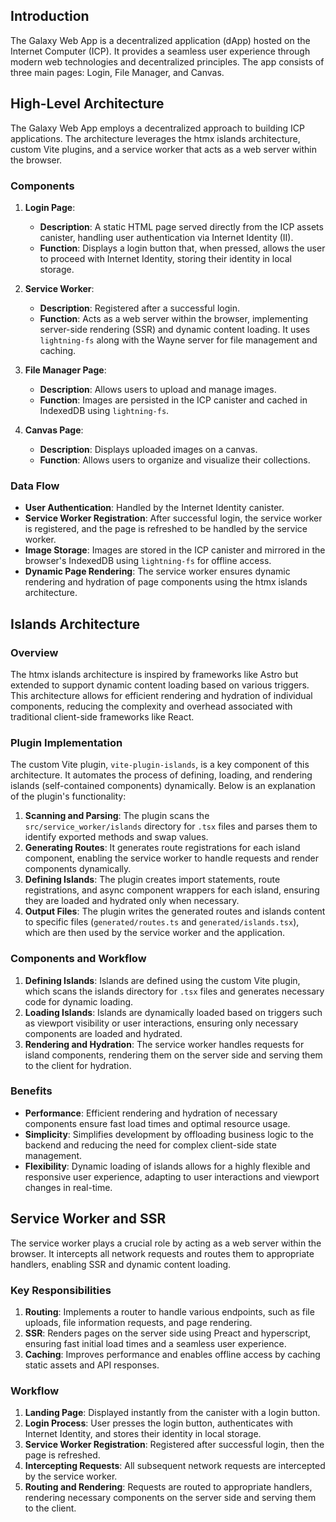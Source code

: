 ## Introduction

The Galaxy Web App is a decentralized application (dApp) hosted on the Internet Computer (ICP). It provides a seamless user experience through modern web technologies and decentralized principles. The app consists of three main pages: Login, File Manager, and Canvas.

## High-Level Architecture

The Galaxy Web App employs a decentralized approach to building ICP applications. The architecture leverages the htmx islands architecture, custom Vite plugins, and a service worker that acts as a web server within the browser.

### Components

1. **Login Page**:
   - **Description**: A static HTML page served directly from the ICP assets canister, handling user authentication via Internet Identity (II).
   - **Function**: Displays a login button that, when pressed, allows the user to proceed with Internet Identity, storing their identity in local storage.

2. **Service Worker**:
   - **Description**: Registered after a successful login.
   - **Function**: Acts as a web server within the browser, implementing server-side rendering (SSR) and dynamic content loading. It uses `lightning-fs` along with the Wayne server for file management and caching.

3. **File Manager Page**:
   - **Description**: Allows users to upload and manage images.
   - **Function**: Images are persisted in the ICP canister and cached in IndexedDB using `lightning-fs`.

4. **Canvas Page**:
   - **Description**: Displays uploaded images on a canvas.
   - **Function**: Allows users to organize and visualize their collections.

### Data Flow

- **User Authentication**: Handled by the Internet Identity canister.
- **Service Worker Registration**: After successful login, the service worker is registered, and the page is refreshed to be handled by the service worker.
- **Image Storage**: Images are stored in the ICP canister and mirrored in the browser's IndexedDB using `lightning-fs` for offline access.
- **Dynamic Page Rendering**: The service worker ensures dynamic rendering and hydration of page components using the htmx islands architecture.

## Islands Architecture

### Overview

The htmx islands architecture is inspired by frameworks like Astro but extended to support dynamic content loading based on various triggers. This architecture allows for efficient rendering and hydration of individual components, reducing the complexity and overhead associated with traditional client-side frameworks like React.

### Plugin Implementation

The custom Vite plugin, `vite-plugin-islands`, is a key component of this architecture. It automates the process of defining, loading, and rendering islands (self-contained components) dynamically. Below is an explanation of the plugin's functionality:

1. **Scanning and Parsing**: The plugin scans the `src/service_worker/islands` directory for `.tsx` files and parses them to identify exported methods and swap values.
2. **Generating Routes**: It generates route registrations for each island component, enabling the service worker to handle requests and render components dynamically.
3. **Defining Islands**: The plugin creates import statements, route registrations, and async component wrappers for each island, ensuring they are loaded and hydrated only when necessary.
4. **Output Files**: The plugin writes the generated routes and islands content to specific files (`generated/routes.ts` and `generated/islands.tsx`), which are then used by the service worker and the application.

### Components and Workflow

1. **Defining Islands**: Islands are defined using the custom Vite plugin, which scans the islands directory for `.tsx` files and generates necessary code for dynamic loading.
2. **Loading Islands**: Islands are dynamically loaded based on triggers such as viewport visibility or user interactions, ensuring only necessary components are loaded and hydrated.
3. **Rendering and Hydration**: The service worker handles requests for island components, rendering them on the server side and serving them to the client for hydration.

### Benefits

- **Performance**: Efficient rendering and hydration of necessary components ensure fast load times and optimal resource usage.
- **Simplicity**: Simplifies development by offloading business logic to the backend and reducing the need for complex client-side state management.
- **Flexibility**: Dynamic loading of islands allows for a highly flexible and responsive user experience, adapting to user interactions and viewport changes in real-time.

## Service Worker and SSR

The service worker plays a crucial role by acting as a web server within the browser. It intercepts all network requests and routes them to appropriate handlers, enabling SSR and dynamic content loading.

### Key Responsibilities

1. **Routing**: Implements a router to handle various endpoints, such as file uploads, file information requests, and page rendering.
2. **SSR**: Renders pages on the server side using Preact and hyperscript, ensuring fast initial load times and a seamless user experience.
3. **Caching**: Improves performance and enables offline access by caching static assets and API responses.

### Workflow

1. **Landing Page**: Displayed instantly from the canister with a login button.
2. **Login Process**: User presses the login button, authenticates with Internet Identity, and stores their identity in local storage.
3. **Service Worker Registration**: Registered after successful login, then the page is refreshed.
4. **Intercepting Requests**: All subsequent network requests are intercepted by the service worker.
5. **Routing and Rendering**: Requests are routed to appropriate handlers, rendering necessary components on the server side and serving them to the client.
